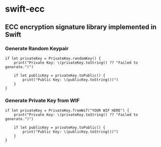 # swift-ecc
## ECC encryption signature library implemented in Swift

### Generate Random Keypair
    if let privateKey = PrivateKey.randomKey() {
        print("Private Key: \(privateKey.toString() ?? "Failed to generate.")")

        if let publicKey = privateKey.toPublic() {
            print("Public Key: \(publicKey.toString())")
        }
    }
    
### Generate Private Key from WIF
    if let privateKey = PrivateKey.fromWif("YOUR WIF HERE") {
        print("Private Key: \(privateKey.toString() ?? "Failed to generate.")")

        if let publicKey = privateKey.toPublic() {
            print("Public Key: \(publicKey.toString())")
        }
    }
